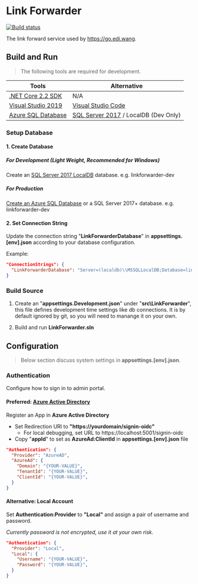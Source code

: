 # Link Forwarder

[![Build status](https://dev.azure.com/ediwang/EdiWang-GitHub-Builds/_apis/build/status/LinkForwarder-CI)](https://dev.azure.com/ediwang/EdiWang-GitHub-Builds/_build/latest?definitionId=57)

The link forward service used by https://go.edi.wang. 

## Build and Run

> The following tools are required for development.

Tools | Alternative
--- | ---
[.NET Core 2.2 SDK](http://dot.net) | N/A
[Visual Studio 2019](https://visualstudio.microsoft.com/) | [Visual Studio Code](https://code.visualstudio.com/)
[Azure SQL Database](https://azure.microsoft.com/en-us/services/sql-database/) | [SQL Server 2017](https://www.microsoft.com/en-us/sql-server/sql-server-2017) / LocalDB (Dev Only)


### Setup Database

#### 1. Create Database 

##### For Development (Light Weight, Recommended for Windows)

Create an [SQL Server 2017 LocalDB](https://docs.microsoft.com/en-us/sql/database-engine/configure-windows/sql-server-express-localdb?view=sql-server-2017) database. e.g. linkforwarder-dev

##### For Production

[Create an Azure SQL Database](https://docs.microsoft.com/en-us/azure/sql-database/sql-database-single-database-get-started) or a SQL Server 2017+ database. e.g. linkforwarder-dev

#### 2. Set Connection String

Update the connection string "**LinkForwarderDatabase**" in **appsettings.[env].json** according to your database configuration.

Example:
```json
"ConnectionStrings": {
  "LinkForwarderDatabase": "Server=(localdb)\\MSSQLLocalDB;Database=linkforwarder-dev;Trusted_Connection=True;"
}
```

### Build Source

1. Create an "**appsettings.Development.json**" under "**src\\LinkForwarder**", this file defines development time settings like db connections. It is by default ignored by git, so you will need to manange it on your own.

2. Build and run **LinkForwarder.sln**

## Configuration

> Below section discuss system settings in **appsettings.[env].json**. 

### Authentication

Configure how to sign in to admin portal.

#### Preferred: [Azure Active Directory]((https://azure.microsoft.com/en-us/services/active-directory/))

Register an App in **Azure Active Directory**
- Set Redirection URI to **"https://yourdomain/signin-oidc"**
  - For local debugging, set URL to https://localhost:5001/signin-oidc
- Copy "**appId**" to set as **AzureAd:ClientId** in **appsettings.[env].json** file

```json
"Authentication": {
  "Provider": "AzureAD",
  "AzureAd": {
    "Domain": "{YOUR-VALUE}",
    "TenantId": "{YOUR-VALUE}",
    "ClientId": "{YOUR-VALUE}",
  }
}
```

#### Alternative: Local Account

Set **Authentication:Provider** to **"Local"** and assign a pair of username and password. 

*Currently password is not encrypted, use it at your own risk.*

```json
"Authentication": {
  "Provider": "Local",
  "Local": {
    "Username": "{YOUR-VALUE}",
    "Password": "{YOUR-VALUE}",
  }
}
```
